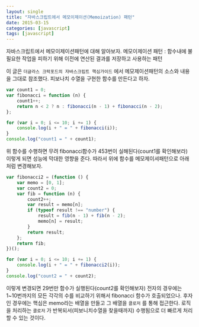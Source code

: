 ```yaml
---
layout: single
title: "자바스크립트에서 메모이제이션(Memoization) 패턴"
date: 2015-03-15
categories: [javascript]
tags: [javascript]
---
```


자바스크립트에서 메모이제이션패턴에 대해 알아보자.
메모이제이션 패턴 : 함수내에 불필요한 작업을 피하기 위해 이전에 연산된 결과를 저장하고 사용하는 패턴

이 글은 `더글라스 크락포드의 자바스크립트 핵심가이드` 에서 메모제이션패턴의 소스와 내용을 그대로 참조했다.
피보나치 수열을 구현한 함수를 만든다고 하자.

```javascript
var count1 = 0;
var fibonacci = function (n) {
    count1++;
    return n < 2 ? n : fibonacci(n - 1) + fibonacci(n - 2);
};

for (var i = 0; i <= 10; i += 1) {
    console.log(i + " = " + fibonacci(i));
}
console.log("count1 = " + count1);
```

위 함수를 수행하면 무려 fibonacci함수가 453번이 실해된다(count1를 확인해보라)
이렇게 되면 성능에 막대한 영향을 준다. 따라서 위에 함수를 메모제이셔패턴으로 아래처럼 변경해보자.

```javascript
var fibonacci2 = (function () {
    var memo = [0, 1];
    var count2 = 0;
    var fib = function (n) {
        count2++;
        var result = memo[n];
        if (typeof result !== "number") {
            result = fib(n - 1) + fib(n - 2);
            memo[n] = result;
        }
        return result;
    };
    return fib;
})();

for (var i = 0; i <= 10; i += 1) {
    console.log(i + " = " + fibonacci2(i));
}
console.log("count2 = " + count2);
```

이렇게 변경되면 29번만 함수가 실행된다(count2를 확인해보자)
전자의 경우에는 1~10번까지의 모든 각각의 수를 비교하기 위해서 fibonacci 함수가 호출되었으나.
후자인 경우에는 핵심은 memo라는 배열을 만들고 그 배열을 `클로저` 를 통해 접근한다.
로직을 처리하는 `클로저` 가 반복되서(피보니치수열을 찾을때까지) 수행됨으로 더 빠르게 처리할 수 있는 것이다.
